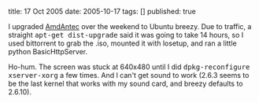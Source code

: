 title: 17 Oct 2005
date: 2005-10-17
tags: []
published: true

I upgraded <a href="http://dm93.org/z2001/AmdAntec">AmdAntec</a> over the weekend to Ubuntu breezy. Due to traffic, a straight <tt>apt-get dist-upgrade</tt> said it was going to take 14 hours, so I used bittorrent to grab the .iso, mounted it with losetup, and ran a little python BasicHttpServer.

<p> Ho-hum. The screen was stuck at 640x480 until I did <tt>dpkg-reconfigure xserver-xorg</tt> a few times. And I can't get sound to work (2.6.3 seems to be the last kernel that works with my sound card, and breezy defaults to 2.6.10).
